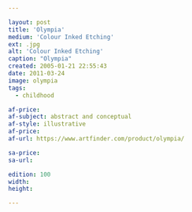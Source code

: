 ```yaml
---

layout: post
title: 'Olympia'
medium: 'Colour Inked Etching'
ext: .jpg
alt: 'Colour Inked Etching'
caption: "Olympia"
created: 2005-01-21 22:55:43
date: 2011-03-24
image: olympia
tags:
  - childhood

af-price:
af-subject: abstract and conceptual
af-style: illustrative
af-price:
af-url: https://www.artfinder.com/product/olympia/

sa-price:
sa-url:

edition: 100
width:
height:

---
```

